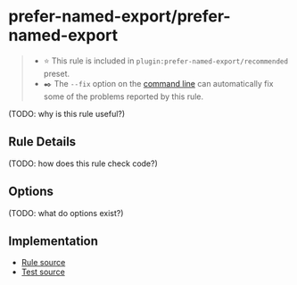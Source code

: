 # prefer-named-export/prefer-named-export
> 
> - ⭐️ This rule is included in `plugin:prefer-named-export/recommended` preset.
> - ✒️ The `--fix` option on the [command line](https://eslint.org/docs/user-guide/command-line-interface#fixing-problems) can automatically fix some of the problems reported by this rule.

(TODO: why is this rule useful?)

## Rule Details

(TODO: how does this rule check code?)

## Options

(TODO: what do options exist?)


## Implementation

- [Rule source](../../src/rules/prefer-named-export.ts)
- [Test source](../../tests/rules/prefer-named-export.ts)
